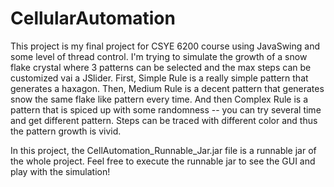 # CellularAutomation
This project is my final project for CSYE 6200 course using JavaSwing and some level of thread control.
I'm trying to simulate the growth of a snow flake crystal where 3 patterns can be selected and the max steps can be customized vai a JSlider.
First, Simple Rule is a really simple pattern that generates a haxagon.
Then, Medium Rule is a decent pattern that generates snow the same flake like pattern every time.
And then Complex Rule is a pattern that is spiced up with some randomness -- you can try several time and get different pattern.
Steps can be traced with different color and thus the pattern growth is vivid.

In this project, the CellAutomation_Runnable_Jar.jar file is a  runnable jar of the whole project.
Feel free to execute the runnable jar to see the GUI and play with the simulation!

